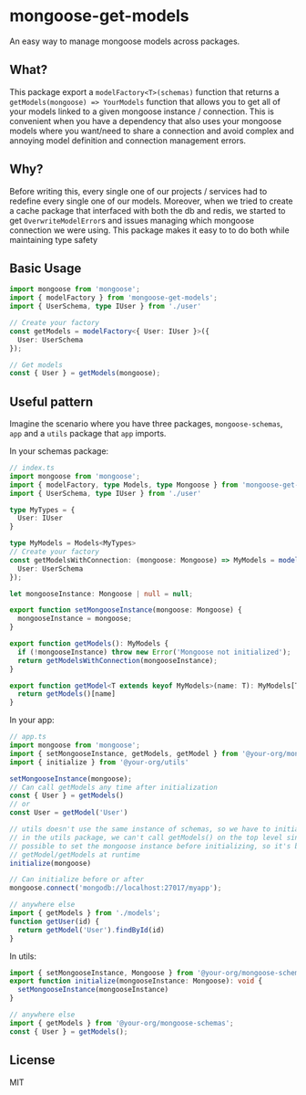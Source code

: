 # mongoose-get-models

An easy way to manage mongoose models across packages.

## What?

This package export a `modelFactory<T>(schemas)` function that returns a `getModels(mongoose) => YourModels` function that allows you to get all of your models linked to a given mongoose instance / connection. This is convenient when you have a dependency that also uses your mongoose models where you want/need to share a connection and avoid complex and annoying model definition and connection management errors.

## Why?

Before writing this, every single one of our projects / services had to redefine every single one of our models. Moreover, when we tried to create a cache package that interfaced with both the db and redis, we started to get `OverwriteModelError`s and issues managing which mongoose connection we were using. This package makes it easy to to do both while maintaining type safety

## Basic Usage

```typescript
import mongoose from 'mongoose';
import { modelFactory } from 'mongoose-get-models';
import { UserSchema, type IUser } from './user'

// Create your factory
const getModels = modelFactory<{ User: IUser }>({
  User: UserSchema
});

// Get models
const { User } = getModels(mongoose);
```

## Useful pattern

Imagine the scenario where you have three packages, `mongoose-schemas`, `app` and a `utils` package that `app` imports.

In your schemas package:

```typescript
// index.ts
import mongoose from 'mongoose';
import { modelFactory, type Models, type Mongoose } from 'mongoose-get-models';
import { UserSchema, type IUser } from './user'

type MyTypes = {
  User: IUser
}

type MyModels = Models<MyTypes>
// Create your factory
const getModelsWithConnection: (mongoose: Mongoose) => MyModels = modelFactory<MyTypes>({
  User: UserSchema
});

let mongooseInstance: Mongoose | null = null;

export function setMongooseInstance(mongoose: Mongoose) {
  mongooseInstance = mongoose;
}

export function getModels(): MyModels {
  if (!mongooseInstance) throw new Error('Mongoose not initialized');
  return getModelsWithConnection(mongooseInstance);
}

export function getModel<T extends keyof MyModels>(name: T): MyModels[T] {
  return getModels()[name]
}
```

In your app:

```typescript
// app.ts
import mongoose from 'mongoose';
import { setMongooseInstance, getModels, getModel } from '@your-org/mongoose-schemas';
import { initialize } from '@your-org/utils'

setMongooseInstance(mongoose);
// Can call getModels any time after initialization
const { User } = getModels()
// or
const User = getModel('User')

// utils doesn't use the same instance of schemas, so we have to initialize that too
// in the utils package, we can't call getModels() on the top level since it is not
// possible to set the mongoose instance before initializing, so it's best to call
// getModel/getModels at runtime
initialize(mongoose)

// Can initialize before or after
mongoose.connect('mongodb://localhost:27017/myapp');

// anywhere else
import { getModels } from './models';
function getUser(id) {
  return getModel('User').findById(id)
}
```

In utils:
```typescript
import { setMongooseInstance, Mongoose } from '@your-org/mongoose-schemas';
export function initialize(mongooseInstance: Mongoose): void {
  setMongooseInstance(mongooseInstance)
}

// anywhere else
import { getModels } from '@your-org/mongoose-schemas';
const { User } = getModels();
```

## License

MIT